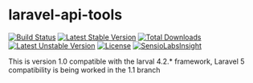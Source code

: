 laravel-api-tools
=================

[![Build Status](https://travis-ci.org/joselfonseca/laravel-api-tools.svg?branch=master)](https://travis-ci.org/joselfonseca/laravel-api-tools)
[![Latest Stable Version](https://poser.pugx.org/joselfonseca/laravel-api-tools/v/stable.svg)](https://packagist.org/packages/joselfonseca/laravel-api-tools) 
[![Total Downloads](https://poser.pugx.org/joselfonseca/laravel-api-tools/downloads.svg)](https://packagist.org/packages/joselfonseca/laravel-api-tools) 
[![Latest Unstable Version](https://poser.pugx.org/joselfonseca/laravel-api-tools/v/unstable.svg)](https://packagist.org/packages/joselfonseca/laravel-api-tools) 
[![License](https://poser.pugx.org/joselfonseca/laravel-api-tools/license.svg)](https://packagist.org/packages/joselfonseca/laravel-api-tools)
[![SensioLabsInsight](https://insight.sensiolabs.com/projects/7862ca7d-551c-4311-82dd-7349eae4e9ee/big.png)](https://insight.sensiolabs.com/projects/7862ca7d-551c-4311-82dd-7349eae4e9ee)

This is version 1.0 compatible with the larval 4.2.* framework, Laravel 5 compatibility is being worked in the 1.1 branch 
